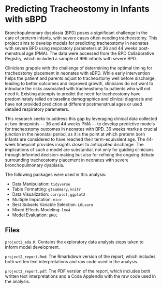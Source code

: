 # Predicting Tracheostomy in Infants with sBPD

Bronchopulmonary dysplasia (BPD) poses a significant challenge in the care of preterm infants, with severe cases often needing tracheostomy. This project aims to develop models for predicting tracheostomy in neonates with severe BPD using respiratory parameters at 36 and 44 weeks post-menstrual age (PMA). The data were accessed from the BPD Collaborative Registry, which included a sample of 996 infants with severe BPD. 

Clinicians grapple with the challenge of determining the optimal timing for tracheostomy placement in neonates with sBPD. While early intervention helps the patient and parents adjust to tracheostomy well before discharge, leading to better outcomes and improved growth, clinicians do not want to introduce the risks associated with tracheostomy to patients who will not need it. Existing attempts to predict the need for tracheostomy have predominately relied on baseline demographics and clinical diagnosis and have not provided prediction at different postmenstrual ages or used detailed respiratory parameters.

This research seeks to address this gap by leveraging clinical data collected at two timepoints -- 36 and 44 weeks PMA -- to develop predictive models for tracheostomy outcomes in neonates with BPD. 36 weeks marks a crucial junction in the neonatal period, as it is the point at which preterm born infants are considered to have reached their term-equivalent age. The 44-week timepoint provides insights closer to anticipated discharge. The implications of such a model are substantial, not only for guiding clinicians through informed decision-making but also for refining the ongoing debate surrounding tracheostomy placement in neonates with severe bronchopulmonary dysplasia.

The following packages were used in this analysis: 

 - Data Manipulation: `tidyverse` 
 - Table Formatting: `gtsummary`, `knitr`
 - Data Visualization: `corrplot`, `ggplot2`
 - Multiple Imputation: `mice`
 - Best Subsets Variable Selection: `L0Learn`
 - Mixed Effects Modeling: `lme4`
 - Model Evaluation: `pROC`

## Files

`project2_eda.R`:
Contains the exploratory data analysis steps taken to inform model development. 

`project2_report.Rmd`:
The Rmarkdown version of the  report, which includes both written text interpretations and raw code used in the analysis. 

`project2_report.pdf`:
The PDF version of the report, which includes both written text interpretations and a Code Applendix with the raw code used in the analysis. 
